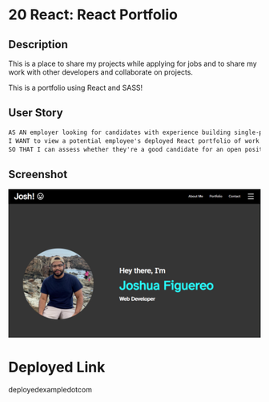 # 20 React: React Portfolio

## Description

This is a place to share my projects while applying for jobs and to share my work with other developers and collaborate on projects.

This is a portfolio using React and SASS!

## User Story

```md
AS AN employer looking for candidates with experience building single-page applications
I WANT to view a potential employee's deployed React portfolio of work samples
SO THAT I can assess whether they're a good candidate for an open position
```

## Screenshot

![portfolio](./Assets/portfolio.png)

# Deployed Link

deployedexampledotcom
